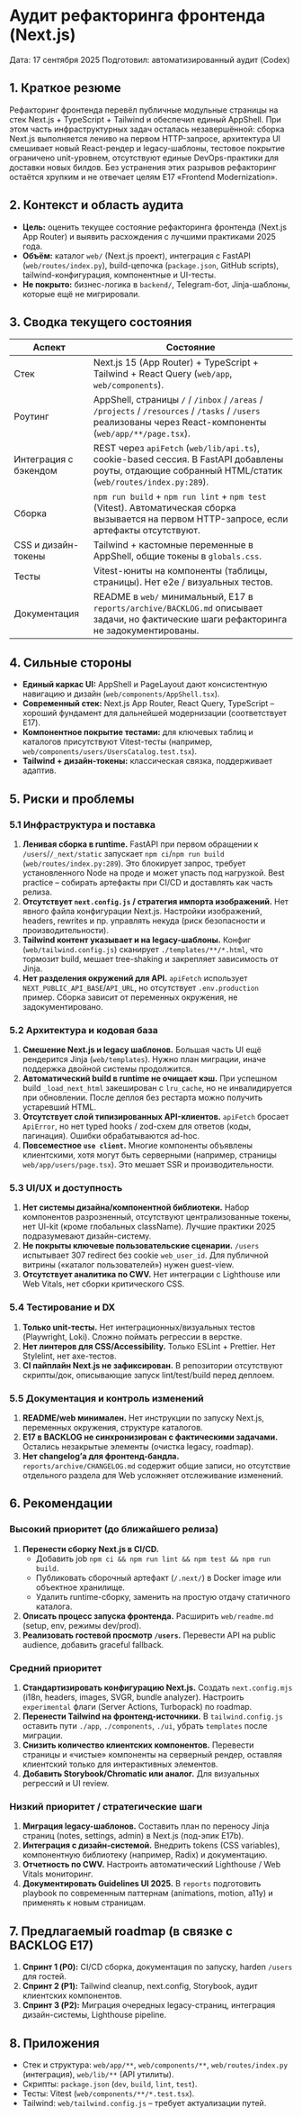 # Аудит рефакторинга фронтенда (Next.js)

Дата: 17 сентября 2025
Подготовил: автоматизированный аудит (Codex)

## 1. Краткое резюме

Рефакторинг фронтенда перевёл публичные модульные страницы на стек Next.js + TypeScript + Tailwind и обеспечил единый AppShell. При этом часть инфраструктурных задач осталась незавершённой: сборка Next.js выполняется лениво на первом HTTP-запросе, архитектура UI смешивает новый React-рендер и legacy-шаблоны, тестовое покрытие ограничено unit-уровнем, отсутствуют единые DevOps-практики для доставки новых билдов. Без устранения этих разрывов рефакторинг остаётся хрупким и не отвечает целям E17 «Frontend Modernization».

## 2. Контекст и область аудита

- **Цель:** оценить текущее состояние рефакторинга фронтенда (Next.js App Router) и выявить расхождения с лучшими практиками 2025 года.
- **Объём:** каталог `web/` (Next.js проект), интеграция с FastAPI (`web/routes/index.py`), build-цепочка (`package.json`, GitHub scripts), tailwind-конфигурация, компонентные и UI-тесты.
- **Не покрыто:** бизнес-логика в `backend/`, Telegram-бот, Jinja-шаблоны, которые ещё не мигрировали.

## 3. Сводка текущего состояния

| Аспект | Состояние |
| --- | --- |
| Стек | Next.js 15 (App Router) + TypeScript + Tailwind + React Query (`web/app`, `web/components`). |
| Роутинг | AppShell, страницы `/` / `/inbox` / `/areas` / `/projects` / `/resources` / `/tasks` / `/users` реализованы через React-компоненты (`web/app/**/page.tsx`). |
| Интеграция с бэкендом | REST через `apiFetch` (`web/lib/api.ts`), cookie-based сессия. В FastAPI добавлены роуты, отдающие собранный HTML/статик (`web/routes/index.py:289`). |
| Сборка | `npm run build` + `npm run lint` + `npm test` (Vitest). Автоматическая сборка вызывается на первом HTTP-запросе, если артефакты отсутствуют. |
| CSS и дизайн-токены | Tailwind + кастомные переменные в AppShell, общие токены в `globals.css`. |
| Тесты | Vitest-юниты на компоненты (таблицы, страницы). Нет e2e / визуальных тестов. |
| Документация | README в `web/` минимальный, E17 в `reports/archive/BACKLOG.md` описывает задачи, но фактические шаги рефакторинга не задокументированы. |

## 4. Сильные стороны

- **Единый каркас UI:** AppShell и PageLayout дают консистентную навигацию и дизайн (`web/components/AppShell.tsx`).
- **Современный стек:** Next.js App Router, React Query, TypeScript – хороший фундамент для дальнейшей модернизации (соответствует E17).
- **Компонентное покрытие тестами:** для ключевых таблиц и каталогов присутствуют Vitest-тесты (например, `web/components/users/UsersCatalog.test.tsx`).
- **Tailwind + дизайн-токены:** классическая связка, поддерживает адаптив.

## 5. Риски и проблемы

### 5.1 Инфраструктура и поставка

1. **Ленивая сборка в runtime.** FastAPI при первом обращении к `/users`/`/_next/static` запускает `npm ci`/`npm run build` (`web/routes/index.py:289`). Это блокирует запрос, требует установленного Node на проде и может упасть под нагрузкой. Best practice – собирать артефакты при CI/CD и доставлять как часть релиза.
2. **Отсутствует `next.config.js` / стратегия импорта изображений.** Нет явного файла конфигурации Next.js. Настройки изображений, headers, rewrites и пр. управлять некуда (риск безопасности и производительности).
3. **Tailwind контент указывает и на legacy-шаблоны.** Конфиг (`web/tailwind.config.js`) сканирует `./templates/**/*.html`, что тормозит build, мешает tree-shaking и закрепляет зависимость от Jinja.
4. **Нет разделения окружений для API.** `apiFetch` использует `NEXT_PUBLIC_API_BASE`/`API_URL`, но отсутствует `.env.production` пример. Сборка зависит от переменных окружения, не задокументировано.

### 5.2 Архитектура и кодовая база

1. **Смешение Next.js и legacy шаблонов.** Большая часть UI ещё рендерится Jinja (`web/templates`). Нужно план миграции, иначе поддержка двойной системы продолжится.
2. **Автоматический build в runtime не очищает кэш.** При успешном build `_load_next_html` закеширован с `lru_cache`, но не инвалидируется при обновлении. После деплоя без рестарта можно получить устаревший HTML.
3. **Отсутствует слой типизированных API-клиентов.** `apiFetch` бросает `ApiError`, но нет typed hooks / zod-схем для ответов (коды, пагинация). Ошибки обрабатываются ad-hoc.
4. **Повсеместное `use client`.** Многие компоненты объявлены клиентскими, хотя могут быть серверными (например, страницы `web/app/users/page.tsx`). Это мешает SSR и производительности.

### 5.3 UI/UX и доступность

1. **Нет системы дизайна/компонентной библиотеки.** Набор компонентов разрозненный, отсутствуют централизованные токены, нет UI-kit (кроме глобальных className). Лучшие практики 2025 подразумевают дизайн-систему.
2. **Не покрыты ключевые пользовательские сценарии.** `/users` испытывает 307 redirect без cookie `web_user_id`. Для публичной витрины («каталог пользователей») нужен guest-view.
3. **Отсутствует аналитика по CWV.** Нет интеграции с Lighthouse или Web Vitals, нет сборки критического CSS.

### 5.4 Тестирование и DX

1. **Только unit-тесты.** Нет интеграционных/визуальных тестов (Playwright, Loki). Сложно поймать регрессии в верстке.
2. **Нет линтеров для CSS/Accessibility.** Только ESLint + Prettier. Нет Stylelint, нет axe-тестов.
3. **CI пайплайн Next.js не зафиксирован.** В репозитории отсутствуют скрипты/док, описывающие запуск lint/test/build перед деплоем.

### 5.5 Документация и контроль изменений

1. **README/web минимален.** Нет инструкции по запуску Next.js, переменных окружения, структуре каталогов.
2. **E17 в BACKLOG не синхронизирован с фактическими задачами.** Остались незакрытые элементы (очистка legacy, roadmap).
3. **Нет changelog’а для фронтенд-бандла.** `reports/archive/CHANGELOG.md` содержит общие записи, но отсутствие отдельного раздела для Web усложняет отслеживание изменений.

## 6. Рекомендации

### Высокий приоритет (до ближайшего релиза)

1. **Перенести сборку Next.js в CI/CD.**
   - Добавить job `npm ci && npm run lint && npm test && npm run build`.
   - Публиковать сборочный артефакт (`/.next/`) в Docker image или объектное хранилище.
   - Удалить runtime-сборку, заменить на простую отдачу статичного каталога.
2. **Описать процесс запуска фронтенда.** Расширить `web/readme.md` (setup, env, режимы dev/prod).
3. **Реализовать гостевой просмотр `/users`.** Перевести API на public audience, добавить graceful fallback.

### Средний приоритет

1. **Стандартизировать конфигурацию Next.js.** Создать `next.config.mjs` (i18n, headers, images, SVGR, bundle analyzer). Настроить `experimental` флаги (Server Actions, Turbopack) по roadmap.
2. **Перенести Tailwind на фронтенд-источники.** В `tailwind.config.js` оставить пути `./app`, `./components`, `./ui`, убрать `templates` после миграции.
3. **Снизить количество клиентских компонентов.** Перевести страницы и «чистые» компоненты на серверный рендер, оставляя клиентский только для интерактивных элементов.
4. **Добавить Storybook/Chromatic или аналог.** Для визуальных регрессий и UI review.

### Низкий приоритет / стратегические шаги

1. **Миграция legacy-шаблонов.** Составить план по переносу Jinja страниц (notes, settings, admin) в Next.js (под-эпик E17b).
2. **Интеграция с дизайн-системой.** Внедрить tokens (CSS variables), компонентную библиотеку (например, Radix) и документацию.
3. **Отчетность по CWV.** Настроить автоматический Lighthouse / Web Vitals мониторинг.
4. **Документировать Guidelines UI 2025.** В `reports` подготовить playbook по современным паттернам (animations, motion, a11y) и применять к новым страницам.

## 7. Предлагаемый roadmap (в связке с BACKLOG E17)

1. **Спринт 1 (P0):** CI/CD сборка, документация по запуску, harden `/users` для гостей.
2. **Спринт 2 (P1):** Tailwind cleanup, next.config, Storybook, аудит клиентских компонентов.
3. **Спринт 3 (P2):** Миграция очередных legacy-страниц, интеграция дизайн-системы, Lighthouse pipeline.

## 8. Приложения

- Стек и структура: `web/app/**`, `web/components/**`, `web/routes/index.py` (интеграция), `web/lib/**` (API утилиты).
- Скрипты: `package.json` (`dev`, `build`, `lint`, `test`).
- Тесты: Vitest (`web/components/**/*.test.tsx`).
- Tailwind: `web/tailwind.config.js` – требует актуализации путей.
